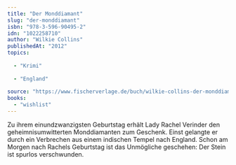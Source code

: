 ```yaml
---
title: "Der Monddiamant"
slug: "der-monddiamant"
isbn: "978-3-596-90495-2"
idn: "1022258710"
author: "Wilkie Collins"
publishedAt: "2012"
topics:
  
  - "Krimi"
    
  - "England"
    
source: "https://www.fischerverlage.de/buch/wilkie-collins-der-monddiamant-9783596904952"
books: 
  - "wishlist"
---
```

Zu ihrem einundzwanzigsten Geburtstag erhält Lady Rachel Verinder den 
geheimnisumwitterten Monddiamanten zum Geschenk. Einst gelangte er durch ein 
Verbrechen aus einem indischen Tempel nach England. Schon am Morgen nach 
Rachels Geburtstag ist das Unmögliche geschehen: Der Stein ist spurlos 
verschwunden.